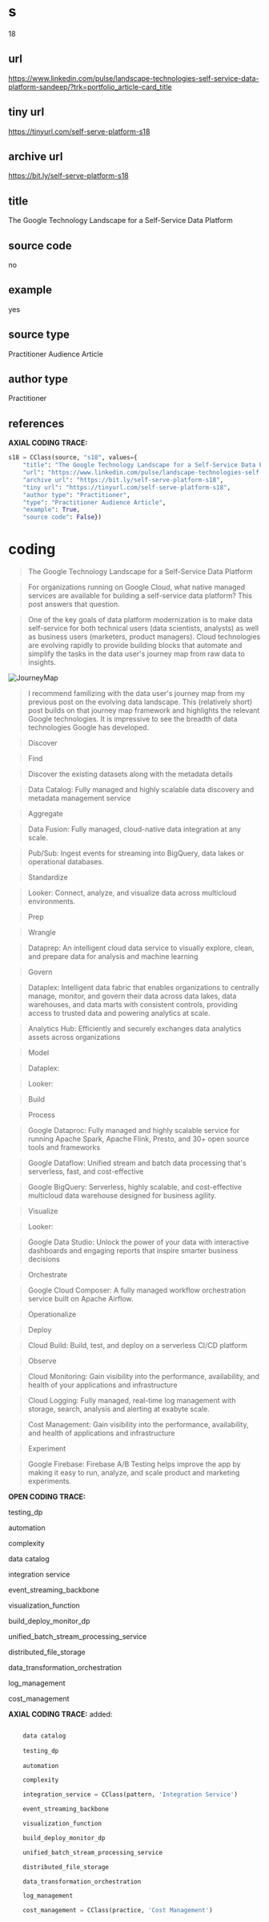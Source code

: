 # s 
18
## url
https://www.linkedin.com/pulse/landscape-technologies-self-service-data-platform-sandeep/?trk=portfolio_article-card_title
## tiny url
https://tinyurl.com/self-serve-platform-s18
## archive url
https://bit.ly/self-serve-platform-s18
## title
The Google Technology Landscape for a Self-Service Data Platform
## source code
no
## example
yes
## source type 
Practitioner Audience Article
## author type
Practitioner
## references

**AXIAL CODING TRACE:**
``` python
s18 = CClass(source, "s18", values={
    "title": "The Google Technology Landscape for a Self-Service Data Platform",
    "url": "https://www.linkedin.com/pulse/landscape-technologies-self-service-data-platform-sandeep/?trk=portfolio_article-card_title",
    "archive url": "https://bit.ly/self-serve-platform-s18",
    "tiny url": "https://tinyurl.com/self-serve-platform-s18",
    "author type": "Practitioner",
    "type": "Practitioner Audience Article",
    "example": True,
    "source code": False})
```

# coding

> The Google Technology Landscape for a Self-Service Data Platform

> For organizations running on Google Cloud, what native managed services are available for building a self-service data platform? This post answers that question.

> One of the key goals of data platform modernization is to make data self-service for both technical users (data scientists, analysts) as well as business users (marketers, product managers).  Cloud technologies are evolving rapidly to provide building blocks that automate and simplify the tasks in the data user's journey map from raw data to insights.

![JourneyMap](http://modern-cdo.medium.com/2022-technology-landscape-to-democratize-data-272b8228b6cb?sk=44776f3a1be22cc06cbef63b7bdfaaeb)

> I recommend familizing with the data user's journey map from my previous post on the evolving data landscape. This (relatively short) post builds on that journey map framework and highlights the relevant Google technologies. It is impressive to see the breadth of data technologies Google has developed.

> Discover

> Find

> Discover the existing datasets along with the metadata details

> Data Catalog: Fully managed and highly scalable data discovery and metadata management service

> Aggregate

> Data Fusion: Fully managed, cloud-native data integration at any scale.

> Pub/Sub: Ingest events for streaming into BigQuery, data lakes or operational databases.

> Standardize

> Looker: Connect, analyze, and visualize data across multicloud environments.

> Prep

> Wrangle

> Dataprep: An intelligent cloud data service to visually explore, clean, and prepare data for analysis and machine learning

> Govern

> Dataplex: Intelligent data fabric that enables organizations to centrally manage, monitor, and govern their data across data lakes, data warehouses, and data marts with consistent controls, providing access to trusted data and powering analytics at scale.

> Analytics Hub: Efficiently and securely exchanges data analytics assets across organizations

> Model

> Dataplex: <covered earlier>

> Looker: <covered earlier>

> Build

> Process

> Google Dataproc: Fully managed and highly scalable service for running Apache Spark, Apache Flink, Presto, and 30+ open source tools and frameworks

> Google Dataflow: Unified stream and batch data processing that's serverless, fast, and cost-effective

> Google BigQuery: Serverless, highly scalable, and cost-effective multicloud data warehouse designed for business agility.

> Visualize

> Looker: <covered earlier>

> Google Data Studio: Unlock the power of your data with interactive dashboards and engaging reports that inspire smarter business decisions

> Orchestrate

> Google Cloud Composer: A fully managed workflow orchestration service built on Apache Airflow.

> Operationalize

> Deploy

> Cloud Build: Build, test, and deploy on a serverless CI/CD platform

> Observe

> Cloud Monitoring: Gain visibility into the performance, availability, and health of your applications and infrastructure

> Cloud Logging: Fully managed, real-time log management with storage, search, analysis and alerting at exabyte scale.

> Cost Management: Gain visibility into the performance, availability, and health of applications and infrastructure

> Experiment

> Google Firebase: Firebase A/B Testing helps improve the app by making it easy to run, analyze, and scale product and marketing experiments.

**OPEN CODING TRACE:**

testing_dp 

automation

complexity

data catalog

integration service

event_streaming_backbone

visualization_function

build_deploy_monitor_dp

unified_batch_stream_processing_service

distributed_file_storage

data_transformation_orchestration

log_management

cost_management

**AXIAL CODING TRACE:**
added:
``` python

    data catalog
    
    testing_dp
    
    automation

    complexity

    integration_service = CClass(pattern, 'Integration Service')

    event_streaming_backbone

    visualization_function

    build_deploy_monitor_dp

    unified_batch_stream_processing_service

    distributed_file_storage

    data_transformation_orchestration

    log_management

    cost_management = CClass(practice, 'Cost Management')
      
```





















